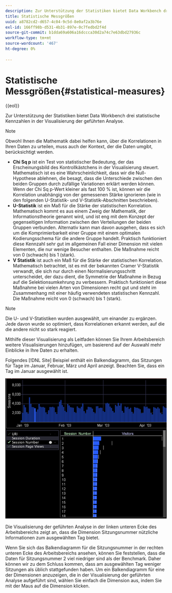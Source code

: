 ```yaml
---
description: Zur Unterstützung der Statistiken bietet Data Workbench drei statistische Kennzahlen in der Visualisierung der geführten Analyse.
title: Statistische Messgrößen
uuid: a8782cd2-d657-4c04-9c5d-8e0af2a3b76e
exl-id: 166ff98b-d531-4b31-897e-0c7fedbd2f4d
source-git-commit: b1dda69a606a16dccca30d2a74c7e63dbd27936c
workflow-type: tm+mt
source-wordcount: '467'
ht-degree: 0%

---
```


# Statistische Messgrößen{#statistical-measures}

{{eol}}

Zur Unterstützung der Statistiken bietet Data Workbench drei statistische Kennzahlen in der Visualisierung der geführten Analyse.

>[!NOTE]
>
>Obwohl Ihnen die Mathematik dabei helfen kann, über die Korrelationen in Ihren Daten zu urteilen, muss auch der Kontext, der die Daten umgibt, berücksichtigt werden.

* **Chi Sq p** ist ein Test von statistischer Bedeutung, der das Erscheinungsbild des Kontrollkästchens in der Visualisierung steuert. Mathematisch ist es eine Wahrscheinlichkeit, dass wir die Null-Hypothese ablehnen, die besagt, dass die Unterschiede zwischen den beiden Gruppen durch zufällige Variationen erklärt werden können. Wenn der Chi Sq p-Wert kleiner als fast 100 % ist, können wir die Korrelation unabhängig von der gemessenen Stärke ignorieren (wie in den folgenden U-Statistik- und V-Statistik-Abschnitten beschrieben).
* **U-Statistik** ist ein Maß für die Stärke der statistischen Korrelation. Mathematisch kommt es aus einem Zweig der Mathematik, der Informationstheorie genannt wird, und ist eng mit dem Konzept der gegenseitigen Information zwischen den Verteilungen der beiden Gruppen verbunden. Alternativ kann man davon ausgehen, dass es sich um die Komprimierbarkeit einer Gruppe mit einem optimalen Kodierungsschema für die andere Gruppe handelt. Praktisch funktioniert diese Kennzahl sehr gut im allgemeinen Fall einer Dimension mit vielen Elementen, die nur wenige Besucher enthalten. Die Maßnahme reicht von 0 (schwach) bis 1 (stark).
* **V Statistik** ist auch ein Maß für die Stärke der statistischen Korrelation. Mathematisch betrachtet, ist es mit der bekannten Cramer V-Statistik verwandt, die sich nur durch einen Normalisierungsschritt unterscheidet, der dazu dient, die Symmetrie der Maßnahme in Bezug auf die Selektionsumkehrung zu verbessern. Praktisch funktioniert diese Maßnahme bei vielen Arten von Dimensionen recht gut und steht im Zusammenhang mit einer häufig verwendeten statistischen Kennzahl. Die Maßnahme reicht von 0 (schwach) bis 1 (stark).

>[!NOTE]
>
>Die U- und V-Statistiken wurden ausgewählt, um einander zu ergänzen. Jede davon wurde so optimiert, dass Korrelationen erkannt werden, auf die die andere nicht so stark reagiert.

Mithilfe dieser Visualisierung als Leitfaden können Sie Ihrem Arbeitsbereich weitere Visualisierungen hinzufügen, um basierend auf der Auswahl mehr Einblicke in Ihre Daten zu erhalten.

Folgendes [!DNL Site] Beispiel enthält ein Balkendiagramm, das Sitzungen für Tage im Januar, Februar, März und April anzeigt. Beachten Sie, dass ein Tag im Januar ausgewählt ist.

![](assets/vis_GuidedAnalysis_withVis.png)

Die Visualisierung der geführten Analyse in der linken unteren Ecke des Arbeitsbereichs zeigt an, dass die Dimension Sitzungsnummer nützliche Informationen zum ausgewählten Tag bietet.

Wenn Sie sich das Balkendiagramm für die Sitzungsnummer in der rechten unteren Ecke des Arbeitsbereichs ansehen, können Sie feststellen, dass die Daten für Sitzungsnummer 2 viel niedriger sind als der Benchmark. Daher können wir zu dem Schluss kommen, dass am ausgewählten Tag weniger Sitzungen als üblich stattgefunden haben. Um ein Balkendiagramm für eine der Dimensionen anzuzeigen, die in der Visualisierung der geführten Analyse aufgeführt sind, wählen Sie einfach die Dimension aus, indem Sie mit der Maus auf die Dimension klicken.

